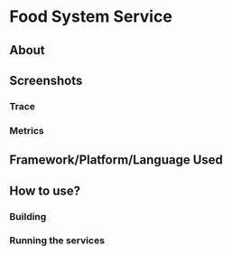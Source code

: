 # Food System Service
## About


## Screenshots

### Trace


### Metrics

## Framework/Platform/Language Used

## How to use?

### Building

### Running the services


